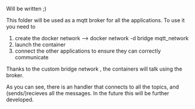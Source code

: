 Will be written ;) 


This folder will be used as a mqtt broker for all the applications. To use it you need to 
1. create the docker network --> docker network -d bridge mqtt_network
2. launch the container
3. connect the other applications to ensure they can correctly communicate

Thanks to the custom bridge network , the containers will talk using the broker. 

As you can see, there is an handler that connects to all the topics, and (sends/)recieves all the messages. In the future this will be further developed.
